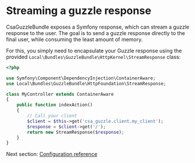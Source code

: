 Streaming a guzzle response
===========================

CsaGuzzleBundle exposes a Symfony response, which can stream a guzzle response to the user.
The goal is to send a guzzle response directly to the final user, while consuming the least amount of memory.

For this, you simply need to encapsulate your Guzzle response using the provided `Local\Bundles\GuzzleBundle\HttpKernel\StreamResponse` class:

```php
<?php

use Symfony\Component\DependencyInjection\ContainerAware;
use Local\Bundles\GuzzleBundle\HttpFoundation\StreamResponse;

class MyController extends ContainerAware
{
    public function indexAction()
    {
        // Call your client
        $client = $this->get('csa_guzzle.client.my_client');
        $response = $client->get('/');
        return new StreamResponse($response);
    }
}
```

Next section: [Configuration reference](configuration_reference.md)
